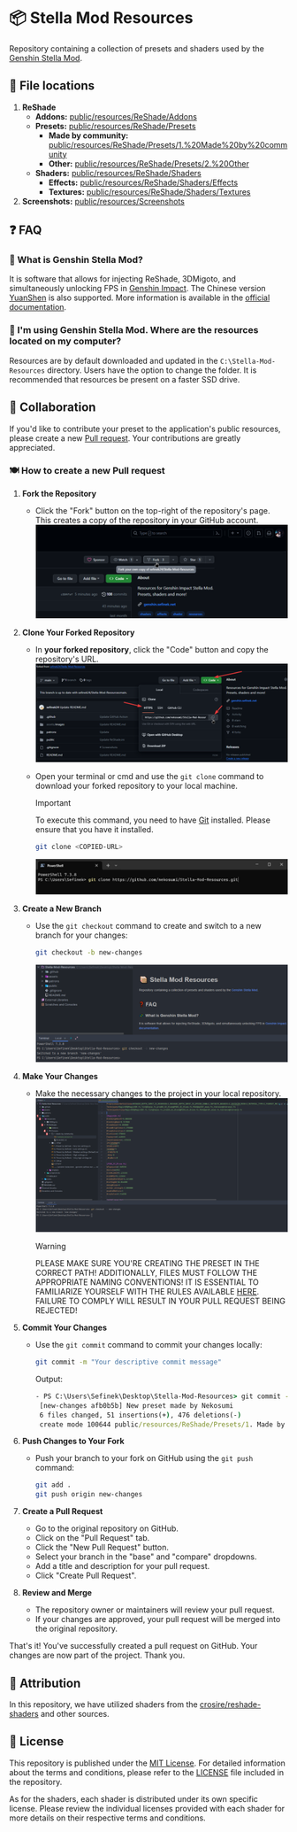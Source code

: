 # 📦 Stella Mod Resources
Repository containing a collection of presets and shaders used by the [Genshin Stella Mod](https://sefinek.net/genshin-stella-mod/repositories).


## 🔎 File locations
1. **ReShade**
   - **Addons:** [public/resources/ReShade/Addons](/public/resources/ReShade/Addons)
   - **Presets:** [public/resources/ReShade/Presets](/public/resources/ReShade/Presets)
      - **Made by community:** [public/resources/ReShade/Presets/1.%20Made%20by%20community](/public/resources/ReShade/Presets/1.%20Made%20by%20community)
      - **Other:** [public/resources/ReShade/Presets/2.%20Other](/public/resources/ReShade/Presets/2.%20Other)
   - **Shaders:** [public/resources/ReShade/Shaders](/public/resources/ReShade/Shaders)
      - **Effects:** [public/resources/ReShade/Shaders/Effects](/public/resources/ReShade/Shaders/Effects)
      - **Textures:** [public/resources/ReShade/Shaders/Textures](/public/resources/ReShade/Shaders/Textures)
2. **Screenshots:** [public/resources/Screenshots](/public/resources/Screenshots)


## ❓ FAQ

### 💫 What is Genshin Stella Mod?
It is software that allows for injecting ReShade, 3DMigoto, and simultaneously unlocking FPS in [Genshin Impact](https://genshin.hoyoverse.com).
The Chinese version [YuanShen](https://www.yuanshen.com) is also supported.
More information is available in the [official documentation](https://sefinek.net/genshin-stella-mod/docs?page=introduction).

### 📂 I'm using Genshin Stella Mod. Where are the resources located on my computer?
Resources are by default downloaded and updated in the `C:\Stella-Mod-Resources` directory. Users have the option to change the folder. It is recommended that resources be present on a faster SSD drive.


## 👥 Collaboration
If you'd like to contribute your preset to the application's public resources, please create a new [Pull request](https://github.com/sefinek24/Stella-Mod-Resources/pulls).
Your contributions are greatly appreciated.

### 🍽️ How to create a new Pull request

1. **Fork the Repository**
   - Click the "Fork" button on the top-right of the repository's page. This creates a copy of the repository in your GitHub account.
     ![Fork](assets/images/1.1-fork.png)

2. **Clone Your Forked Repository**
   - In **your forked repository**, click the "Code" button and copy the repository's URL.
     ![Copy HTTPS url](assets/images/2.1-copy-url.png)

   - Open your terminal or cmd and use the `git clone` command to download your forked repository to your local machine.
     > [!IMPORTANT]  
     > To execute this command, you need to have [Git](https://git-scm.com/downloads) installed. Please ensure that you have it installed.

       ```bash
       git clone <COPIED-URL>
       ```
     ![Clone forked repository](assets/images/2.2-clone.png)

3. **Create a New Branch**
   - Use the `git checkout` command to create and switch to a new branch for your changes:
       ```bash
       git checkout -b new-changes
       ```
     ![Run git checkout](assets/images/3.1-checkout.png)

4. **Make Your Changes**
   - Make the necessary changes to the project in your local repository.
     ![Make your changes](assets/images/4.1-make-changes.png)

     > [!WARNING]  
     > PLEASE MAKE SURE YOU'RE CREATING THE PRESET IN THE CORRECT PATH!
     > ADDITIONALLY, FILES MUST FOLLOW THE APPROPRIATE NAMING CONVENTIONS!
     > IT IS ESSENTIAL TO FAMILIARIZE YOURSELF WITH THE RULES AVAILABLE [HERE](https://github.com/sefinek24/Stella-Mod-Resources/tree/main/public/resources/ReShade/Presets/1.%20Made%20by%20community).  
     > FAILURE TO COMPLY WILL RESULT IN YOUR PULL REQUEST BEING REJECTED!

5. **Commit Your Changes**
   - Use the `git commit` command to commit your changes locally:
       ```bash
       git commit -m "Your descriptive commit message"
       ```
     Output:
       ```cmd
       - PS C:\Users\Sefinek\Desktop\Stella-Mod-Resources> git commit -m "New preset made by Nekosumi"
        [new-changes afb0b5b] New preset made by Nekosumi
        6 files changed, 51 insertions(+), 476 deletions(-)
        create mode 100644 public/resources/ReShade/Presets/1. Made by community/Example preset.ini
       ```

6. **Push Changes to Your Fork**
   - Push your branch to your fork on GitHub using the `git push` command:
       ```bash
       git add .
       git push origin new-changes
       ```

7. **Create a Pull Request**
   - Go to the original repository on GitHub.
   - Click on the "Pull Request" tab.
   - Click the "New Pull Request" button.
   - Select your branch in the "base" and "compare" dropdowns.
   - Add a title and description for your pull request.
   - Click "Create Pull Request".

8. **Review and Merge**
   - The repository owner or maintainers will review your pull request.
   - If your changes are approved, your pull request will be merged into the original repository.

That's it! You've successfully created a pull request on GitHub. Your changes are now part of the project. Thank you.


## 💙 Attribution
In this repository, we have utilized shaders from the [crosire/reshade-shaders](https://github.com/crosire/reshade-shaders/tree/slim) and other sources.


## 📑 License
This repository is published under the [MIT License](LICENSE). For detailed information about the terms and conditions, please refer to the [LICENSE](LICENSE) file included in the repository.

As for the shaders, each shader is distributed under its own specific license. Please review the individual licenses provided with each shader for more details on their respective terms and conditions.